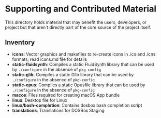 # Supporting and Contributed Material

This directory holds material that may benefit the users, developers, or
project but that aren't directly part of the core source of the project
itself.

## Inventory

- **icons**: Vector graphics and makefiles to re-create icons in .ico
  and .icns formats; read icons.md file for details
- **static-fluidsynth**: Compiles a static FluidSynth library that can
  be used by `./configure` in the absence of `pkg-config`
- **static-glib**: Compiles a static Glib library that can be used by
 `./configure` in the absence of `pkg-config`
- **static-opus**: Compiles a static Opusfile library that can be used
  by `./configure` in the absence of `pkg-config`
- **macos**: Files required for creating macOS App bundle
- **linux**: Desktop file for Linux
- **linux/bash-completion**: Contains dosbox bash completion script
- **translations**: Translations for DOSBox Staging
